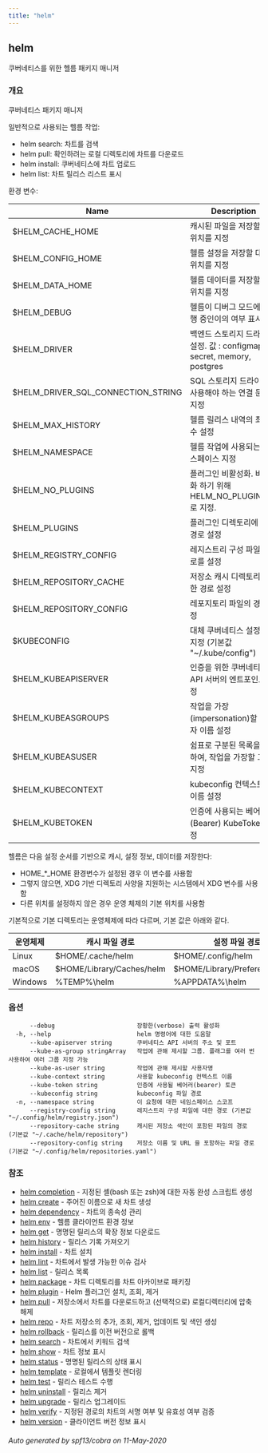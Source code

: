 ```yaml
---
title: "helm"
---
```


## helm

쿠버네티스를 위한 헬름 패키지 매니저

### 개요

쿠버네티스 패키지 매니저

일반적으로 사용되는 헬름 작업:

- helm search:    차트를 검색
- helm pull:      확인하려는 로컬 디렉토리에 차트를 다운로드
- helm install:   쿠버네티스에 차트 업로드
- helm list:      차트 릴리스 리스트 표시

환경 변수:

| Name                               | Description                                                                       |
|------------------------------------|-----------------------------------------------------------------------------------|
| $HELM_CACHE_HOME                   | 캐시된 파일을 저장할 대체 위치를 지정                                                          |
| $HELM_CONFIG_HOME                  | 헬름 설정을 저장할 대체 위치를 지정                                                           |
| $HELM_DATA_HOME                    | 헬름 데이터를 저장할 대체 위치를 지정                                                          |
| $HELM_DEBUG                        | 헬름이 디버그 모드에서 실행 중인이의 여부 표시                                                    |
| $HELM_DRIVER                       | 백엔드 스토리지 드라이버 설정. 값 : configmap, secret, memory, postgres                      |
| $HELM_DRIVER_SQL_CONNECTION_STRING | SQL 스토리지 드라이버가 사용해야 하는 연결 문자열 지정                                             |
| $HELM_MAX_HISTORY                  | 헬름 릴리스 내역의 최대 수 설정                                                             |
| $HELM_NAMESPACE                    | 헬름 작업에 사용되는 네임스페이스 지정                                                         |
| $HELM_NO_PLUGINS                   | 플러그인 비활성화. 비활성화 하기 위해 HELM_NO_PLUGINS=1 로 지정.                                 |
| $HELM_PLUGINS                      | 플러그인 디렉토리에 대한 경로 설정                                                            |
| $HELM_REGISTRY_CONFIG              | 레지스트리 구성 파일의 경로를 설정                                                            |
| $HELM_REPOSITORY_CACHE             | 저장소 캐시 디렉토리에 대한 경로 설정                                                          |
| $HELM_REPOSITORY_CONFIG            | 레포지토리 파일의 경로 설정                                                                 |
| $KUBECONFIG                        | 대체 쿠버네티스 설정 파일 지정 (기본값 "~/.kube/config")                                       |
| $HELM_KUBEAPISERVER                | 인증을 위한 쿠버네티스 API 서버의 엔트포인트 설정                                                 |
| $HELM_KUBEASGROUPS                 | 작업을 가장(impersonation)할 사용자 이름 설정                                               |
| $HELM_KUBEASUSER                   | 쉼표로 구분된 목록을 사용하여, 작업을 가장할 그룹 지정                                              |
| $HELM_KUBECONTEXT                  | kubeconfig 컨텍스트의 이름 설정                                                          |
| $HELM_KUBETOKEN                    | 인증에 사용되는 베어러(Bearer) KubeToken 설정                                              |

헬름은 다음 설정 순서를 기반으로 캐시, 설정 정보, 데이터를 저장한다:

- HOME_*_HOME 환경변수가 설정된 경우 이 변수를 사용함
- 그렇지 않으면, XDG 기반 디렉토리 사양을 지원하는 시스템에서 XDG 변수를 사용함
- 다른 위치를 설정하지 않은 경우 운영 체제의 기본 위치를 사용함

기본적으로 기본 디렉토리는 운영체제에 따라 다르며, 기본 값은 아래와 같다.

| 운영체제             | 캐시 파일 경로                 | 설정 파일 경로                      | 데이터 저장 경로              |
|------------------|---------------------------|--------------------------------|-------------------------|
| Linux            | $HOME/.cache/helm         | $HOME/.config/helm             | $HOME/.local/share/helm |
| macOS            | $HOME/Library/Caches/helm | $HOME/Library/Preferences/helm | $HOME/Library/helm      |
| Windows          | %TEMP%\helm               | %APPDATA%\helm                 | %APPDATA%\helm          |


### 옵션 

```
      --debug                       장황한(verbose) 출력 활성화
  -h, --help                        helm 명령어에 대한 도움말
      --kube-apiserver string       쿠버네티스 API 서버의 주소 및 포트
      --kube-as-group stringArray   작업에 관해 제시할 그룹. 플래그를 여러 번 사용하여 여러 그룹 지정 가능
      --kube-as-user string         작업에 관해 제시할 사용자명
      --kube-context string         사용할 kubeconfig 컨텍스트 이름
      --kube-token string           인증에 사용될 베어러(bearer) 토큰
      --kubeconfig string           kubeconfig 파일 경로
  -n, --namespace string            이 요청에 대한 네임스페이스 스코프
      --registry-config string      레지스트리 구성 파일에 대한 경로 (기본값 "~/.config/helm/registry.json")
      --repository-cache string     캐시된 저장소 색인이 포함된 파일의 경로 (기본값 "~/.cache/helm/repository")
      --repository-config string    저장소 이름 및 URL 을 포함하는 파일 경로 (기본값 "~/.config/helm/repositories.yaml")
```

### 참조

* [helm completion](/docs/helm/helm_completion)	 - 지정된 셸(bash 또는 zsh)에 대한 자동 완성 스크립트 생성
* [helm create](/docs/helm/helm_create)	 - 주어진 이름으로 새 차트 생성
* [helm dependency](/docs/helm/helm_dependency)	 - 차트의 종속성 관리
* [helm env](/docs/helm/helm_env)	 - 헬름 클라이언트 환경 정보
* [helm get](/docs/helm/helm_get)	 - 명명된 릴리스의 확장 정보 다운로드
* [helm history](/docs/helm/helm_history)	 - 릴리스 기록 가져오기
* [helm install](/docs/helm/helm_install)	 - 차트 설치
* [helm lint](/docs/helm/helm_lint)	 - 차트에서 발생 가능한 이슈 검사
* [helm list](/docs/helm/helm_list)	 - 릴리스 목록
* [helm package](/docs/helm/helm_package)	 - 차트 디렉토리를 차트 아카이브로 패키징
* [helm plugin](/docs/helm/helm_plugin)	 - Helm 플러그인 설치, 조회, 제거
* [helm pull](/docs/helm/helm_pull)	 - 저장소에서 차트를 다운로드하고 (선택적으로) 로컬디렉터리에 압축 해제
* [helm repo](/docs/helm/helm_repo)	 - 차트 저장소의 추가, 조회, 제거, 업데이트 및 색인 생성
* [helm rollback](/docs/helm/helm_rollback)	 - 릴리스를 이전 버전으로 롤백
* [helm search](/docs/helm/helm_search)	 - 차트에서 키워드 검색
* [helm show](/docs/helm/helm_show)	 - 차트 정보 표시
* [helm status](/docs/helm/helm_status)	 - 명명된 릴리스의 상태 표시
* [helm template](/docs/helm/helm_template)	 - 로컬에서 템플릿 렌더링
* [helm test](/docs/helm/helm_test)	 - 릴리스 테스트 수행
* [helm uninstall](/docs/helm/helm_uninstall)	 - 릴리스 제거
* [helm upgrade](/docs/helm/helm_upgrade)	 - 릴리스 업그레이드
* [helm verify](/docs/helm/helm_verify)	 - 지정된 경로의 차트의 서명 여부 및 유효성 여부 검증
* [helm version](/docs/helm/helm_version)	 - 클라이언트 버전 정보 표시 

###### Auto generated by spf13/cobra on 11-May-2020
